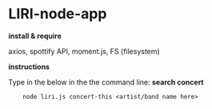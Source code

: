 # LIRI-node-app
**install & require**

axios, 
spottify API,
moment.js,
FS (filesystem)

**instructions**

Type in the below in the the command line:
**search concert**

        node liri.js concert-this <artist/band name here>






